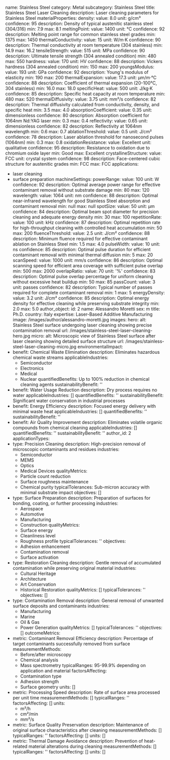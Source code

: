 name: Stainless Steel
category: Metal
subcategory: Stainless Steel
title: Stainless Steel Laser Cleaning
description: Laser cleaning parameters for Stainless Steel
materialProperties:
  density:
    value: 8.0
    unit: g/cm³
    confidence: 95
    description: Density of typical austenitic stainless steel (304/316)
    min: 7.9
    max: 8.1
  meltingPoint:
    value: 1400
    unit: °C
    confidence: 92
    description: Melting point range for common stainless steel grades
    min: 1375
    max: 1450
  thermalConductivity:
    value: 15
    unit: W/m·K
    confidence: 90
    description: Thermal conductivity at room temperature (304 stainless)
    min: 14.9
    max: 16.2
  tensileStrength:
    value: 515
    unit: MPa
    confidence: 90
    description: Ultimate tensile strength (304 annealed condition)
    min: 480
    max: 550
  hardness:
    value: 170
    unit: HV
    confidence: 88
    description: Vickers hardness (304 annealed condition)
    min: 150
    max: 200
  youngsModulus:
    value: 193
    unit: GPa
    confidence: 92
    description: Young's modulus of elasticity
    min: 190
    max: 200
  thermalExpansion:
    value: 17.3
    unit: μm/m·°C
    confidence: 88
    description: Coefficient of thermal expansion (20-100°C, 304 stainless)
    min: 16.0
    max: 18.0
  specificHeat:
    value: 500
    unit: J/kg·K
    confidence: 85
    description: Specific heat capacity at room temperature
    min: 480
    max: 520
  thermalDiffusivity:
    value: 3.75
    unit: mm²/s
    confidence: 82
    description: Thermal diffusivity calculated from conductivity, density, and specific
      heat
    min: 3.5
    max: 4.0
  absorptionCoefficient:
    value: 0.35
    unit: dimensionless
    confidence: 80
    description: Absorption coefficient for 1064nm Nd:YAG laser
    min: 0.3
    max: 0.4
  reflectivity:
    value: 0.65
    unit: dimensionless
    confidence: 82
    description: Reflectivity at 1064nm wavelength
    min: 0.6
    max: 0.7
  ablationThreshold:
    value: 0.5
    unit: J/cm²
    confidence: 78
    description: Laser ablation threshold for nanosecond pulses (1064nm)
    min: 0.3
    max: 0.8
  oxidationResistance:
    value: Excellent
    unit: qualitative
    confidence: 95
    description: Resistance to oxidation due to chromium oxide layer
    min: Good
    max: Excellent
  crystallineStructure:
    value: FCC
    unit: crystal system
    confidence: 98
    description: Face-centered cubic structure for austenitic grades
    min: FCC
    max: FCC
applications:
- laser cleaning
- surface preparation
machineSettings:
  powerRange:
    value: 100
    unit: W
    confidence: 92
    description: Optimal average power range for effective contaminant removal without
      substrate damage
    min: 80
    max: 120
  wavelength:
    value: 1064
    unit: nm
    confidence: 88
    description: Optimal near-infrared wavelength for good Stainless Steel absorption
      and contaminant removal
    min: null
    max: null
  spotSize:
    value: 50
    unit: μm
    confidence: 84
    description: Optimal beam spot diameter for precision cleaning and adequate energy
      density
    min: 30
    max: 100
  repetitionRate:
    value: 100
    unit: kHz
    confidence: 87
    description: Optimal repetition rate for high-throughput cleaning with controlled
      heat accumulation
    min: 50
    max: 200
  fluenceThreshold:
    value: 2.5
    unit: J/cm²
    confidence: 88
    description: Minimum fluence required for effective contaminant ablation on Stainless
      Steel
    min: 1.5
    max: 4.0
  pulseWidth:
    value: 10
    unit: ns
    confidence: 85
    description: Optimal pulse duration for efficient contaminant removal with minimal
      thermal diffusion
    min: 5
    max: 20
  scanSpeed:
    value: 1000
    unit: mm/s
    confidence: 86
    description: Optimal scanning speed for efficient area coverage with sufficient
      pulse overlap
    min: 500
    max: 2000
  overlapRatio:
    value: 70
    unit: '%'
    confidence: 83
    description: Optimal pulse overlap percentage for uniform cleaning without excessive
      heat buildup
    min: 50
    max: 85
  passCount:
    value: 3
    unit: passes
    confidence: 82
    description: Typical number of passes required for complete contaminant removal
    min: 1
    max: 5
  energyDensity:
    value: 3.2
    unit: J/cm²
    confidence: 85
    description: Optimal energy density for effective cleaning while preserving substrate
      integrity
    min: 2.0
    max: 5.0
author_object:
  id: 2
  name: Alessandro Moretti
  sex: m
  title: Ph.D.
  country: Italy
  expertise: Laser-Based Additive Manufacturing
  image: /images/author/alessandro-moretti.jpg
images:
  hero:
    alt: Stainless Steel surface undergoing laser cleaning showing precise contamination
      removal
    url: /images/stainless-steel-laser-cleaning-hero.jpg
  micro:
    alt: Microscopic view of Stainless Steel surface after laser cleaning showing
      detailed surface structure
    url: /images/stainless-steel-laser-cleaning-micro.jpg
environmentalImpact:
- benefit: Chemical Waste Elimination
  description: Eliminates hazardous chemical waste streams
  applicableIndustries:
  - Semiconductor
  - Electronics
  - Medical
  - Nuclear
  quantifiedBenefits: Up to 100% reduction in chemical cleaning agents
  sustainabilityBenefit: ''
- benefit: Water Usage Reduction
  description: Dry process requires no water
  applicableIndustries: []
  quantifiedBenefits: ''
  sustainabilityBenefit: Significant water conservation in industrial processes
- benefit: Energy Efficiency
  description: Focused energy delivery with minimal waste heat
  applicableIndustries: []
  quantifiedBenefits: ''
  sustainabilityBenefit: ''
- benefit: Air Quality Improvement
  description: Eliminates volatile organic compounds from chemical cleaning
  applicableIndustries: []
  quantifiedBenefits: ''
  sustainabilityBenefit: ''
author_id: 2
applicationTypes:
- type: Precision Cleaning
  description: High-precision removal of microscopic contaminants and residues
  industries:
  - Semiconductor
  - MEMS
  - Optics
  - Medical Devices
  qualityMetrics:
  - Particle count reduction
  - Surface roughness maintenance
  - Chemical purity
  typicalTolerances: Sub-micron accuracy with minimal substrate impact
  objectives: []
- type: Surface Preparation
  description: Preparation of surfaces for bonding, coating, or further processing
  industries:
  - Aerospace
  - Automotive
  - Manufacturing
  - Construction
  qualityMetrics:
  - Surface energy
  - Cleanliness level
  - Roughness profile
  typicalTolerances: ''
  objectives:
  - Adhesion enhancement
  - Contamination removal
  - Surface activation
- type: Restoration Cleaning
  description: Gentle removal of accumulated contamination while preserving original
    material
  industries:
  - Cultural Heritage
  - Architecture
  - Art Conservation
  - Historical Restoration
  qualityMetrics: []
  typicalTolerances: ''
  objectives: []
- type: Contamination Removal
  description: General removal of unwanted surface deposits and contaminants
  industries:
  - Manufacturing
  - Marine
  - Oil & Gas
  - Power Generation
  qualityMetrics: []
  typicalTolerances: ''
  objectives: []
outcomeMetrics:
- metric: Contaminant Removal Efficiency
  description: Percentage of target contaminants successfully removed from surface
  measurementMethods:
  - Before/after microscopy
  - Chemical analysis
  - Mass spectrometry
  typicalRanges: 95-99.9% depending on application and material
  factorsAffecting:
  - Contamination type
  - Adhesion strength
  - Surface geometry
  units: []
- metric: Processing Speed
  description: Rate of surface area processed per unit time
  measurementMethods: []
  typicalRanges: ''
  factorsAffecting: []
  units:
  - m²/h
  - cm²/min
  - mm²/s
- metric: Surface Quality Preservation
  description: Maintenance of original surface characteristics after cleaning
  measurementMethods: []
  typicalRanges: ''
  factorsAffecting: []
  units: []
- metric: Thermal Damage Avoidance
  description: Prevention of heat-related material alterations during cleaning
  measurementMethods: []
  typicalRanges: ''
  factorsAffecting: []
  units: []
